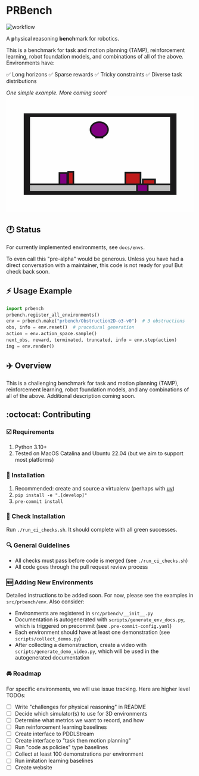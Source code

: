 # PRBench

![workflow](https://github.com/Princeton-Robot-Planning-and-Learning/prbench/actions/workflows/ci.yml/badge.svg)

A **p**hysical **r**easoning **bench**mark for robotics.

This is a benchmark for task and motion planning (TAMP), reinforcement learning, robot foundation models, and combinations of all of the above. Environments have:

:white_check_mark: Long horizons
:white_check_mark: Sparse rewards
:white_check_mark: Tricky constraints
:white_check_mark: Diverse task distributions

*One simple example. More coming soon!*
![demo GIF](docs/envs/assets/demo_gifs/Obstruction2D-o3.gif)


## :clock1: Status

For currently implemented environments, see `docs/envs`.

To even call this "pre-alpha" would be generous. Unless you have had a direct conversation with a maintainer, this code is not ready for you! But check back soon.

## :zap: Usage Example

```python
import prbench
prbench.register_all_environments()
env = prbench.make("prbench/Obstruction2D-o3-v0")  # 3 obstructions
obs, info = env.reset()  # procedural generation
action = env.action_space.sample()
next_obs, reward, terminated, truncated, info = env.step(action)
img = env.render()  
```

## :airplane: Overview

This is a challenging benchmark for task and motion planning (TAMP), reinforcement learning, robot foundation models, and any combinations of all of the above. Additional description coming soon.

## :octocat: Contributing

### :ballot_box_with_check: Requirements
1. Python 3.10+
2. Tested on MacOS Catalina and Ubuntu 22.04 (but we aim to support most platforms)

### :wrench: Installation
1. Recommended: create and source a virtualenv (perhaps with [uv](https://github.com/astral-sh/uv))
2. `pip install -e ".[develop]"`
3. `pre-commit install`

### :microscope: Check Installation
Run `./run_ci_checks.sh`. It should complete with all green successes.

### :mag: General Guidelines
* All checks must pass before code is merged (see `./run_ci_checks.sh`)
* All code goes through the pull request review process

### :new: Adding New Environments
Detailed instructions to be added soon. For now, please see the examples in `src/prbench/env`. Also consider:
* Environments are registered in `src/prbench/__init__.py`
* Documentation is autogenerated with `scripts/generate_env_docs.py`, which is triggered on precommit (see `.pre-commit-config.yaml`)
* Each environment should have at least one demonstration (see `scripts/collect_demos.py`)
* After collecting a demonstraction, create a video with `scripts/generate_demo_video.py`, which will be used in the autogenerated documentation

### :oncoming_automobile: Roadmap
For specific environments, we will use issue tracking. Here are higher level TODOs:

- [ ] Write "challenges for physical reasoning" in README
- [ ] Decide which simulator(s) to use for 3D environments
- [ ] Determine what metrics we want to record, and how
- [ ] Run reinforcement learning baselines
- [ ] Create interface to PDDLStream
- [ ] Create interface to "task then motion planning"
- [ ] Run "code as policies" type baselines
- [ ] Collect at least 100 demonstrations per environment
- [ ] Run imitation learning baselines
- [ ] Create website
